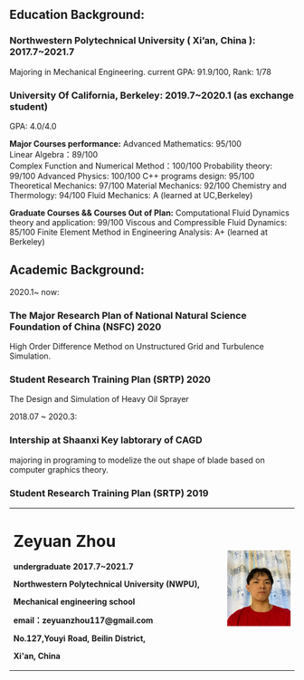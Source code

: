 
## Education Background:

### Northwestern Polytechnical University ( Xi’an, China ):     2017.7~2021.7
Majoring in Mechanical Engineering. current GPA: 91.9/100,  Rank: 1/78

### University Of California, Berkeley:     2019.7~2020.1 (as exchange student)
GPA: 4.0/4.0 

**Major Courses performance:** 
Advanced Mathematics: 95/100  
Linear Algebra：89/100   
Complex Function and Numerical Method：100/100 
Probability theory: 99/100
Advanced Physics: 100/100
C++ programs design: 95/100
Theoretical Mechanics: 97/100
Material Mechanics: 92/100
Chemistry and Thermology: 94/100 
Fluid Mechanics: A (learned at UC,Berkeley)

**Graduate Courses && Courses Out of Plan:** 
Computational Fluid Dynamics theory and application: 99/100
Viscous and Compressible Fluid Dynamics: 85/100
Finite Element Method in Engineering Analysis: A+ (learned at Berkeley)



## Academic Background:

2020.1~ now:
### The Major Research Plan of National Natural Science Foundation of China (NSFC) 2020
High Order Difference Method on Unstructured Grid and Turbulence Simulation.

### Student Research Training Plan (SRTP) 2020
The Design and Simulation of Heavy Oil Sprayer

2018.07 ~ 2020.3:

### Intership at Shaanxi Key labtorary of CAGD
majoring in programing to modelize the out shape of blade based on computer graphics theory.

### Student Research Training Plan (SRTP) 2019


<table border="0">
  <tr>
    <td width="75%">
      <h1>Zeyuan Zhou</h1>
      <p><b>undergraduate 2017.7~2021.7</b></p>
      <p><b>Northwestern Polytechnical University (NWPU),</b></p>
      <p><b>Mechanical engineering school</b></p>
      <p><b>email：zeyuanzhou117@gmail.com</b></p>
      <p><b>No.127,Youyi Road, Beilin District,</b></p>
      <p><b>Xi'an, China</b></p>
    </td>
    <td width="25%">
      <img src="/image.jpg" width="100%">   
    </td>
  </tr>
</table>
